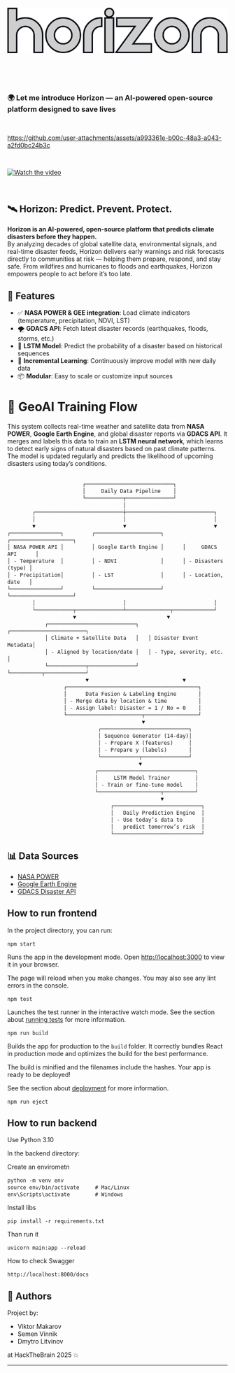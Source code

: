 <p align="center">
  <img src="content/horizon.png" alt="Logo" />
</p>
<br>
<br>
<br>

### 🌍 Let me introduce Horizon — an AI-powered open-source platform designed to save lives

<br>

https://github.com/user-attachments/assets/a993361e-b00c-48a3-a043-a2fd0bc24b3c

<br>

[![Watch the video](https://img.youtube.com/vi/0Zc7AWixsyc/hqdefault.jpg)](https://www.youtube.com/watch?v=0Zc7AWixsyc&ab_channel=SamVinnik)

<br>

## 🛰️ Horizon: Predict. Prevent. Protect.

**Horizon is an AI-powered, open-source platform that predicts climate disasters before they happen.**\
By analyzing decades of global satellite data, environmental signals, and real-time disaster feeds, Horizon delivers early warnings and risk forecasts directly to communities at risk — helping them prepare, respond, and stay safe. From wildfires and hurricanes to floods and earthquakes, Horizon empowers people to act before it’s too late.

## 🔧 Features

- ✅ **NASA POWER & GEE integration**: Load climate indicators (temperature, precipitation, NDVI, LST)
- 🌪️ **GDACS API**: Fetch latest disaster records (earthquakes, floods, storms, etc.)
- 🤖 **LSTM Model**: Predict the probability of a disaster based on historical sequences
- 🧠 **Incremental Learning**: Continuously improve model with new daily data
- 📦 **Modular**: Easy to scale or customize input sources

# 🧠 GeoAI Training Flow

This system collects real-time weather and satellite data from **NASA POWER**, **Google Earth Engine**, and global disaster reports via **GDACS API**. It merges and labels this data to train an **LSTM neural network**, which learns to detect early signs of natural disasters based on past climate patterns. The model is updated regularly and predicts the likelihood of upcoming disasters using today’s conditions.

```

                        ┌────────────────────────────┐
                        │     Daily Data Pipeline    │
                        └────────────┬───────────────┘
                                     │
        ┌────────────────────────────┼────────────────────────────┐
        │                            │                            │
        ▼                            ▼                            ▼
┌────────────────┐         ┌─────────────────────┐      ┌────────────────────┐
│ NASA POWER API │         │ Google Earth Engine │      │     GDACS API      │
│ - Temperature  │         │ - NDVI              │      │ - Disasters (type) │
│ - Precipitation│         │ - LST               │      │ - Location, date   │
└────────────────┘         └─────────────────────┘      └────────────────────┘
        │                            │                            │
        └────────────┬───────────────┴──────────────┬─────────────┘
                     ▼                             ▼
            ┌────────────────────────────┐   ┌────────────────────────┐
            │ Climate + Satellite Data   │   │ Disaster Event Metadata│
            │ - Aligned by location/date │   │ - Type, severity, etc. │
            └────────────┬───────────────┘   └──────────┬─────────────┘
                         ▼                              ▼
                  ┌──────────────────────────────────────────┐
                  │      Data Fusion & Labeling Engine       │
                  │ - Merge data by location & time          │
                  │ - Assign label: Disaster = 1 / No = 0    │
                  └────────────────────────┬─────────────────┘
                                           ▼
                             ┌────────────────────────────┐
                             │ Sequence Generator (14-day)│
                             │ - Prepare X (features)     │
                             │ - Prepare y (labels)       │
                             └────────────┬───────────────┘
                                          ▼
                            ┌───────────────────────────────┐
                            │     LSTM Model Trainer        │
                            │ - Train or fine-tune model    │
                            └────────────────────┬──────────┘
                                                 ▼
                                 ┌────────────────────────────┐
                                 │   Daily Prediction Engine  │
                                 │ - Use today’s data to      │
                                 │   predict tomorrow’s risk  │
                                 └────────────────────────────┘

```

## 📊 Data Sources

- [NASA POWER](https://power.larc.nasa.gov/)
- [Google Earth Engine](https://earthengine.google.com/)
- [GDACS Disaster API](https://www.gdacs.org/)

## How to run frontend

In the project directory, you can run:

```
npm start
```

Runs the app in the development mode.
Open [http://localhost:3000](http://localhost:3000) to view it in your browser.

The page will reload when you make changes.
You may also see any lint errors in the console.

```
npm test
```

Launches the test runner in the interactive watch mode.
See the section about [running tests](https://facebook.github.io/create-react-app/docs/running-tests) for more information.

```
npm run build
```

Builds the app for production to the `build` folder.
It correctly bundles React in production mode and optimizes the build for the best performance.

The build is minified and the filenames include the hashes.
Your app is ready to be deployed!

See the section about [deployment](https://facebook.github.io/create-react-app/docs/deployment) for more information.

```
npm run eject
```

## How to run backend

Use Python 3.10

In the backend directory:

Create an envirometn

```
python -m venv env
source env/bin/activate     # Mac/Linux
env\Scripts\activate        # Windows
```

Install libs

```
pip install -r requirements.txt
```

Than run it 

```
uvicorn main:app --reload
```
How to check Swagger

```
http://localhost:8000/docs
```
## 🧠 Authors

Project by:

- Viktor Makarov
- Semen Vinnik
- Dmytro Litvinov

at HackTheBrain 2025 💥

----
